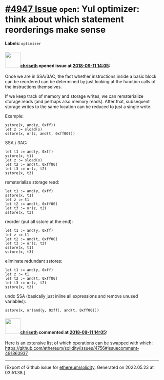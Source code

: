 # [\#4947 Issue](https://github.com/ethereum/solidity/issues/4947) `open`: Yul optimizer: think about which statement reorderings make sense
**Labels**: `optimizer`


#### <img src="https://avatars.githubusercontent.com/u/9073706?v=4" width="50">[chriseth](https://github.com/chriseth) opened issue at [2018-09-11 14:05](https://github.com/ethereum/solidity/issues/4947):

Once we are in SSA/3AC, the fact whether instructions inside a basic block can be reordered can be determined by just looking at the function calls of the instructions themselves.

If we keep track of memory and storage writes, we can rematerialize storage reads (and perhaps also memory reads). After that, subsequent storage writes to the same location can be reduced to just a single write.

Example:
```
sstore(x, and(y, 0xff))
let z := sload(x)
sstore(x, or(z, and(t, 0xff00)))
```
SSA / 3AC:
```
let t1 := and(y, 0xff)
sstore(x, t1)
let z := sload(x)
let t2 := and(t, 0xff00)
let t3 := or(z, t2)
sstore(x, t3)
```
rematerialize storage read:
```
let t1 := and(y, 0xff)
sstore(x, t1)
let z := t1
let t2 := and(t, 0xff00)
let t3 := or(z, t2)
sstore(x, t3)
```
reorder (put all sstore at the end):
```
let t1 := and(y, 0xff)
let z := t1
let t2 := and(t, 0xff00)
let t3 := or(z, t2)
sstore(x, t1)
sstore(x, t3)
```
eliminate redundant sstores:
```
let t1 := and(y, 0xff)
let z := t1
let t2 := and(t, 0xff00)
let t3 := or(z, t2)
sstore(x, t3)
```
undo SSA (basically just inline all expressions and remove unused variables):
```
sstore(x, or(and(y, 0xff), and(t, 0xff00)))
```

#### <img src="https://avatars.githubusercontent.com/u/9073706?v=4" width="50">[chriseth](https://github.com/chriseth) commented at [2018-09-11 14:05](https://github.com/ethereum/solidity/issues/4947#issuecomment-491903538):

Here is an extensive list of which operations can be swapped with which: https://github.com/ethereum/solidity/issues/4756#issuecomment-491863937


-------------------------------------------------------------------------------



[Export of Github issue for [ethereum/solidity](https://github.com/ethereum/solidity). Generated on 2022.05.23 at 03:51:38.]
